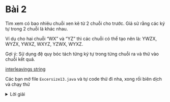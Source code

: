 # Bài 2
Tìm xem có bao nhiêu chuỗi xen kẽ từ 2 chuỗi cho trước. Giả sử rằng các ký tự trong 2 chuỗi là khác nhau.

Ví dụ cho hai chuỗi “WX” và “YZ” thì các chuỗi có thể tạo nên là: YWZX, WYZX, YWXZ, WXYZ, YZWX, WYXZ.

Gợi ý: Sử dụng đệ quy bóc tách từng ký tự trong từng chuỗi ra và thử vào chuỗi kết quả. 

[interleavings string](./interleavings-string-1024x672.jpg)


Các bạn mở file `Excersize13.java` và tự code thử đi nha, xong rồi biên dịch và chạy thử

<details>
    <summary>Lời giải</summary>
    ```
        import java.util.HashSet;
        import java.util.Set;


        public class Excersize13 {

            public static void main(String[] args) {
                String P = "WX";
                String Q = "YZ";
                System.out.println("The given strings are: " + P + "  " + Q);
                System.out.println("The interleavings strings are: ");
                Set<String> out = new HashSet<>();
                allInterleavings("", P, Q, out);

                out.stream().forEach(System.out::println);

            }

            public static void allInterleavings(String res, String P, String Q, Set<String> out) {
                System.out.println(P + " - " + Q + " - " + res);
                if (P.length() == 0 && Q.length() == 0) {
                    out.add(res);
                    return;
                }
                if (P.length() > 0) {
                    allInterleavings(res + P.charAt(0), P.substring(1), Q, out);
                }
                if (Q.length() > 0) {
                    allInterleavings(res + Q.charAt(0), P, Q.substring(1), out);
                }
            }


        }

    ```
</details>
